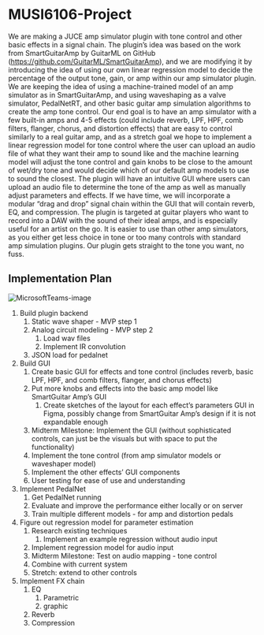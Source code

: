 # MUSI6106-Project

We are making a JUCE amp simulator plugin with tone control and other basic effects in a signal chain. The plugin’s idea was based on the work from SmartGuitarAmp by GuitarML on GitHub (https://github.com/GuitarML/SmartGuitarAmp), and we are modifying it by introducing the idea of using our own linear regression model to decide the percentage of the output tone, gain, or amp within our amp simulator plugin. We are keeping the idea of using a machine-trained model of an amp simulator as in SmartGuitarAmp, and using waveshaping as a valve simulator, PedalNetRT, and other basic guitar amp simulation algorithms to create the amp tone control. 
Our end goal is to have an amp simulator with a few built-in amps and 4-5 effects (could include reverb, LPF, HPF, comb filters, flanger, chorus, and distortion effects) that are easy to control similarly to a real guitar amp, and as a stretch goal we hope to implement a linear regression model for tone control where the user can upload an audio file of what they want their amp to sound like and the machine learning model will adjust the tone control and gain knobs to be close to the amount of wet/dry tone and would decide which of our default amp models to use to sound the closest.
The plugin will have an intuitive GUI where users can upload an audio file to determine the tone of the amp as well as manually adjust parameters and effects. If we have time, we will incorporate a modular “drag and drop” signal chain within the GUI that will contain reverb, EQ, and compression. 
The plugin is targeted at guitar players who want to record into a DAW with the sound of their ideal amps, and is especially useful for an artist on the go. It is easier to use than other amp simulators, as you either get less choice in tone or too many controls with standard amp simulation plugins. Our plugin gets straight to the tone you want, no fuss.


## Implementation Plan
![MicrosoftTeams-image](https://user-images.githubusercontent.com/63812135/152618658-73ae7faf-e3aa-4fb5-a6d5-635da2b4fc68.png)

1. Build plugin backend
   1. Static wave shaper - MVP step 1
   2. Analog circuit modeling - MVP step 2
      1. Load wav files
      2. Implement IR convolution
   3. JSON load for pedalnet
2. Build GUI
   1. Create basic GUI for effects and tone control (includes reverb, basic LPF, HPF, and comb filters, flanger, and chorus effects)
   2. Put more knobs and effects into the basic amp model like SmartGuitar Amp’s GUI
      1. Create sketches of the layout for each effect’s parameters GUI in Figma, possibly change from SmartGuitar Amp’s design if it is not expandable enough
   3. Midterm Milestone: Implement the GUI (without sophisticated controls, can just be the visuals but with space to put the functionality)
   4. Implement the tone control (from amp simulator models or waveshaper model)
   5. Implement the other effects’ GUI components
   6. User testing for ease of use and understanding 
3. Implement PedalNet
   1. Get PedalNet running
   2. Evaluate and improve the performance either locally or on server
   2. Train multiple different models - for amp and distortion pedals
4. Figure out regression model for parameter estimation
   1. Research existing techniques
      1. Implement an example regression without audio input
   2. Implement regression model for audio input
   3. Midterm Milestone: Test on audio mapping - tone control
   4. Combine with current system
   5. Stretch: extend to other controls
5. Implement FX chain
   1. EQ 
      1. Parametric
      2. graphic
   2. Reverb
   3. Compression
